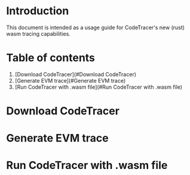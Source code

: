# Introduction

This document is intended as a usage guide for CodeTracer's new (rust) wasm
tracing capabilities.

# Table of contents

1. [Download CodeTracer](#Download CodeTracer)
2. [Generate EVM trace](#Generate EVM trace)
3. [Run CodeTracer with .wasm file](#Run CodeTracer with .wasm file)

# Download CodeTracer

# Generate EVM trace

# Run CodeTracer with .wasm file
